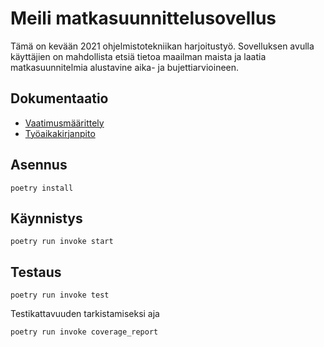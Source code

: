 # Meili matkasuunnittelusovellus

Tämä on kevään 2021 ohjelmistotekniikan harjoitustyö. Sovelluksen avulla käyttäjien on mahdollista etsiä tietoa maailman maista ja laatia matkasuunnitelmia alustavine aika- ja bujettiarvioineen.


## Dokumentaatio
 * [Vaatimusmäärittely](/dokumentaatio/vaatimusmaarittely.md)
 * [Työaikakirjanpito](/dokumentaatio/tyoaikakirjanpito.md)

## Asennus
```shell
poetry install
```

## Käynnistys
```shell
poetry run invoke start
```

## Testaus
```shell
poetry run invoke test
```

Testikattavuuden tarkistamiseksi aja
```shell
poetry run invoke coverage_report
```